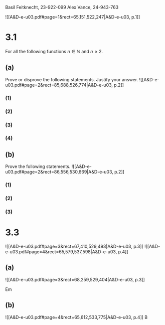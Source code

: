 
Basil Feitknecht, 23-922-099
Alex Vance, 24-943-763


![[A&D-e-u03.pdf#page=1&rect=65,151,522,247|A&D-e-u03, p.1]]

<div class="page-break" style="page-break-before: always;"></div>

# 3.1
For all the following functions $n \in \mathbb{N}$ and $n \geq 2$.

## (a)
Prove or disprove the following statements. Justify your answer.
![[A&D-e-u03.pdf#page=2&rect=85,688,526,774|A&D-e-u03, p.2]]

### (1)
### (2)
### (3)
### (4)


<div class="page-break" style="page-break-before: always;"></div>

## (b)
Prove the following statements.
![[A&D-e-u03.pdf#page=2&rect=86,556,530,669|A&D-e-u03, p.2]]

### (1)
### (2)
### (3)


<div class="page-break" style="page-break-before: always;"></div>

# 3.3
![[A&D-e-u03.pdf#page=3&rect=67,410,529,493|A&D-e-u03, p.3]]
![[A&D-e-u03.pdf#page=4&rect=65,579,537,598|A&D-e-u03, p.4]]

## (a)
![[A&D-e-u03.pdf#page=3&rect=68,259,529,404|A&D-e-u03, p.3]]

Em


## (b)
![[A&D-e-u03.pdf#page=4&rect=65,612,533,775|A&D-e-u03, p.4]]
B